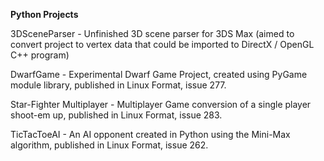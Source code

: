 **Python Projects**

3DSceneParser - Unfinished 3D scene parser for 3DS Max (aimed to convert project to vertex data that could be imported to DirectX / OpenGL C++ program)

DwarfGame - Experimental Dwarf Game Project, created using PyGame module library, published in Linux Format, issue 277.

Star-Fighter Multiplayer - Multiplayer Game conversion of a single player shoot-em up, published in Linux Format, issue 283.

TicTacToeAI - An AI opponent created in Python using the Mini-Max algorithm, published in Linux Format, issue 262.
